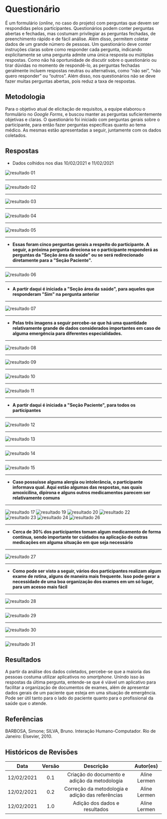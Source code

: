 # Questionário

É um formulário (*online*, no caso do projeto) com perguntas que devem ser respondidas pelos participantes. Questionários podem conter perguntas abertas e fechadas, mas costumam privilegiar as perguntas fechadas, de preenchimento rápido e de fácil análise. Além disso, permitem coletar dados de um grande número de pessoas. Um questionário deve conter instruções claras sobre como responder cada pergunta, indicando explicitamente se uma pergunta admite uma única resposta ou múltiplas respostas. Como não há oportunidade de discutir sobre o questionário ou tirar dúvidas no momento de respondê-lo, as perguntas fechadas geralmente incluem respostas neutras ou alternativas, como “não sei”, “não quero responder” ou “outros”. Além disso, nos questionários não se deve fazer muitas perguntas abertas, pois reduz a taxa de respostas.

## Metodologia
Para o objetivo atual de elicitação de requisitos, a equipe elaborou o formulário no *Google Forms*, e buscou manter as perguntas suficientemente objetivas e claras. O questionário foi iniciado com perguntas gerais sobre o participante, para então fazer perguntas específicas quanto ao tema médico.
As mesmas estão apresentadas a seguir, juntamente com os dados coletados.

## Respostas
 * Dados colhidos nos dias 10/02/2021 e 11/02/2021

![resultado 01](../../assets/images/02-requisitos/questionario/pergunta01.png)

---

![resultado 02](../../assets/images/02-requisitos/questionario/pergunta02.png)

---

![resultado 03](../../assets/images/02-requisitos/questionario/pergunta03.png)

---

![resultado 04](../../assets/images/02-requisitos/questionario/pergunta04.png)

---

![resultado 05](../../assets/images/02-requisitos/questionario/pergunta05.png)
  
---

- **Essas foram cinco perguntas gerais a respeito do participante. A seguir, a próxima pergunta direciona se o participante responderá as perguntas da "Seção área da saúde" ou se será redirecionado diretamente para a "Seção Paciente".**

---
  
![resultado 06](../../assets/images/02-requisitos/questionario/pergunta06.png)

---

- **A partir daqui é iniciada a "Seção área da saúde", para aqueles que responderam "Sim" na pergunta anterior**

---

![resultado 07](../../assets/images/02-requisitos/questionario/pergunta07.png)

---

- **Pelas três imagens a seguir percebe-se que há uma quantidade relativamente grande de dados considerados importantes em caso de alguma emergência para diferentes especialidades.**

---

![resultado 08](../../assets/images/02-requisitos/questionario/pergunta08.png)

---

![resultado 09](../../assets/images/02-requisitos/questionario/pergunta09.png)

---

![resultado 10](../../assets/images/02-requisitos/questionario/pergunta10.png)

---

![resultado 11](../../assets/images/02-requisitos/questionario/pergunta11.png)

---

- **A partir daqui é iniciada a "Seção Paciente", para todos os participantes**

---

![resultado 12](../../assets/images/02-requisitos/questionario/pergunta12.png)

---

![resultado 13](../../assets/images/02-requisitos/questionario/pergunta13.png)

---

![resultado 14](../../assets/images/02-requisitos/questionario/pergunta14.png)

---

![resultado 15](../../assets/images/02-requisitos/questionario/pergunta15.png)

---

- **Caso possuísse alguma alergia ou intolerância, o participante informava qual. Aqui estão algumas das respostas, nas quais amoxicilina, dipirona e alguns outros medicamentos parecem ser relativamente comuns**

---

![resultado 17](../../assets/images/02-requisitos/questionario/pergunta17.png)
![resultado 19](../../assets/images/02-requisitos/questionario/pergunta19.png)
![resultado 20](../../assets/images/02-requisitos/questionario/pergunta20.png)
![resultado 22](../../assets/images/02-requisitos/questionario/pergunta22.png)
![resultado 23](../../assets/images/02-requisitos/questionario/pergunta23.png)
![resultado 24](../../assets/images/02-requisitos/questionario/pergunta24.png)
![resultado 26](../../assets/images/02-requisitos/questionario/pergunta26.png)

---

- **Cerca de 30% dos participantes tomam algum medicamento de forma contínua, sendo importante ter cuidados na aplicação de outras medicações em alguma situação em que seja necessário**

---

![resultado 27](../../assets/images/02-requisitos/questionario/pergunta27.png)

---

- **Como pode ser visto a seguir, vários dos participantes realizam algum exame de rotina, alguns de maneira mais frequente. Isso pode gerar a necessidade de uma boa organização dos exames em um só lugar, para um acesso mais fácil**

---

![resultado 28](../../assets/images/02-requisitos/questionario/pergunta28.png)

---

![resultado 29](../../assets/images/02-requisitos/questionario/pergunta29.png)

---

![resultado 30](../../assets/images/02-requisitos/questionario/pergunta30.png)

---

![resultado 31](../../assets/images/02-requisitos/questionario/pergunta31.png)


## Resultados
A partir da análise dos dados coletados, percebe-se que a maioria das pessoas costuma utilizar aplicativos no *smartphone*. Unindo isso às respostas da última pergunta, entende-se que é viável um aplicativo para facilitar a organização de documentos de exames, além de apresentar dados gerais de um paciente que esteja em uma situação de emergência. Pode ser útil tanto para o lado do paciente quanto para o profissional da saúde que o atende.



## Referências
BARBOSA, Simone; SILVA, Bruno. Interação Humano-Computador. Rio de Janeiro: Elsevier, 2010.


## Históricos de Revisões

|    Data    | Versão |                  Descrição                   |   Autor(es)    |
| :--------: | :----: | :------------------------------------------: | :------------: |
| 12/02/2021 |  0.1   | Criação do documento e adição da metodologia |  Aline Lermen  |
| 12/02/2021 |  0.2   | Correção da metodologia e adição das referências |  Aline Lermen  |
| 12/02/2021 |  1.0   | Adição dos dados e resultados |  Aline Lermen  |
